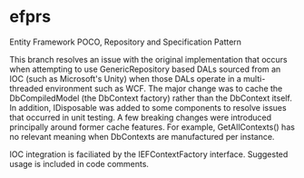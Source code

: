 efprs
=====

Entity Framework POCO, Repository and Specification Pattern

This branch resolves an issue with the original implementation that occurs when attempting to use GenericRepository
based DALs sourced from an IOC (such as Microsoft's Unity) when those DALs operate in a multi-threaded environment
such as WCF. The major change was to cache the DbCompiledModel (the DbContext factory) rather than the DbContext 
itself. In addition, IDisposable was added to some components to resolve issues that occurred in unit testing. A few
breaking changes were introduced principally around former cache features. For example, GetAllContexts() has no
relevant meaning when DbContexts are manufactured per instance.

IOC integration is faciliated by the IEFContextFactory interface. Suggested usage is included in code comments.
